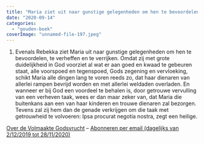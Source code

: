 ```yaml
---
title: "Maria ziet uit naar gunstige gelegenheden om hen te bevoordelen, te verheffen en te verrijken"
date: "2020-09-14"
categories: 
  - "gouden-boek"
coverImage: "unnamed-file-197.jpeg"
---
```


1) Evenals Rebekka ziet Maria uit naar gunstige gelegenheden om hen te bevoordelen, te verheffen en te verrijken. Omdat zij met grote duidelijkheid in God voorziet al wat er aan goed en kwaad te gebeuren staat, alle voorspoed en tegenspoed, Gods zegening en vervloeking, schikt Maria alle dingen lang te voren reeds zo, dat haar dienaren van allerlei rampen bevrijd worden en met allerlei weldaden overladen. En wanneer er bij God een voordeel te behalen is, door getrouwe vervulling van een verheven taak, wees er dan maar zeker van, dat Maria die buitenkans aan een van haar kinderen en trouwe dienaren zal bezorgen. Tevens zal zij hem dan de genade verkrijgen om die taak met getrouwheid te volvoeren: Ipsa procurat negotia nostra, zegt een heilige.

[Over de Volmaakte Godsvrucht](/blog/een-jaar-lang-volmaakte-godsvrucht/) – [Abonneren per email (dagelijks van 2/12/2019 tot 28/11/2020)](http://eepurl.com/9RKvX)
